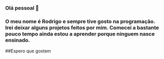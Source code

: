 ###   Olá pessoal 👋
###  O meu nome é Rodrigo e sempre tive gosto na programação. Irei deixar alguns projetos feitos por mim. Comecei a bastante pouco tempo ainda estou a aprender porque ninguem nasce ensinado.
##Espero que gostem


<!--
**smack45/smack45** is a ✨ _special_ ✨ repository because its `README.md` (this file) appears on your GitHub profile.

Here are some ideas to get you started:

- 🔭 I’m currently working on ...
- 🌱 I’m currently learning ...
- 👯 I’m looking to collaborate on ...
- 🤔 I’m looking for help with ...
- 💬 Ask me about ...
- 📫 How to reach me: ...
- 😄 Pronouns: ...
- ⚡ Fun fact: ...
-->
